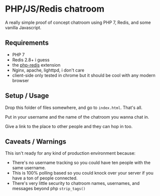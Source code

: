 # PHP/JS/Redis chatroom

A really simple proof of concept chatroom using PHP 7, Redis, and some vanilla Javascript.

## Requirements

- PHP 7
- Redis 2.8+ i guess
- the [php-redis](https://github.com/phpredis/phpredis) extension
- Nginx, apache, lighttpd, i don't care
- client-side only tested in chrome but it should be cool with any modern browser

## Setup / Usage

Drop this folder of files somewhere, and go to `index.html`. That's all.

Put in your username and the name of the chatroom you wanna chat in.

Give a link to the place to other people and they can hop in too.

## Caveats / Warnings

This isn't ready for any kind of production environment because:

- There's no username tracking so you could have ten people with the same username.
- This is 100% polling based so you could knock over your server if you have a ton of people connected.
- There's very little security to chatroom names, usernames, and messages beyond php `strip_tags()`
